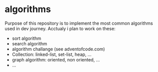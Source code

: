 # algorithms
Purpose of this repository is to implement the most common algorithms used in dev journey.
Acctualy i plan to work on these:
* sort algorithm
* search algorithm
* algorithm challange (see adventofcode.com)
* Collection: linked-list, set-list, heap, ...
* graph algorithm: oriented, non oriented, ...
* ...
